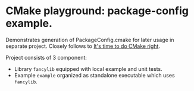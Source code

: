 # CMake playground: package-config example.

Demonstrates generation of PackageConfig.cmake for later usage in separate project.
Closely follows to [It's time to do CMake right](https://pabloariasal.github.io/2018/02/19/its-time-to-do-cmake-right/).

Project consists of 3 component:
+ Library `fancylib` equipped with local example and unit tests.
+ Example `example` organized as standalone executable which uses `fancylib`.
